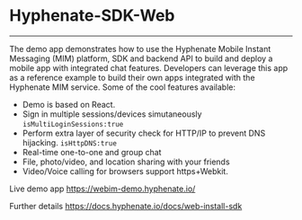 # Hyphenate-SDK-Web
--------
The demo app demonstrates how to use the Hyphenate Mobile Instant Messaging (MIM) platform, SDK and backend API to build and deploy a mobile app with integrated chat features. Developers can leverage this app as a reference example to build their own apps integrated with the Hyphenate MIM service. Some of the cool features available:

- Demo is based on React.
- Sign in multiple sessions/devices simutaneously ```isMultiLoginSessions:true```
- Perform extra layer of security check for HTTP/IP to prevent DNS hijacking. ```isHttpDNS:true```
- Real-time one-to-one and group chat 
- File, photo/video, and location sharing with your friends
- Video/Voice calling for browsers support https+Webkit. 

Live demo app
https://webim-demo.hyphenate.io/

Further details
https://docs.hyphenate.io/docs/web-install-sdk


